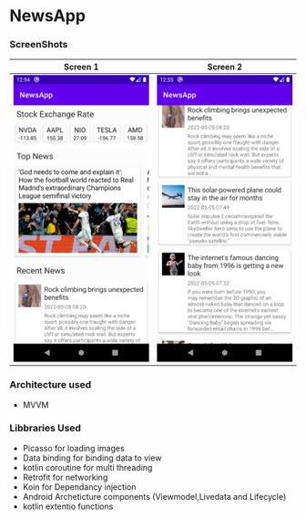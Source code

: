 # NewsApp

### ScreenShots
 
Screen 1            |  Screen 2
:-------------------------:|:-------------------------:
![](https://github.com/apdallah/NewsApp/blob/master/Screenshot_20220522_125455.png)  |  ![](https://github.com/apdallah/NewsApp/blob/master/Screenshot_20220522_125506.png)
### Architecture used 
+ MVVM
### Libbraries Used
   + Picasso  for loading images
   + Data binding for binding data to view
   + kotlin coroutine for multi threading
   + Retrofit for networking
   + Koin for Dependancy injection 
   + Android Archeticture components (Viewmodel,Livedata and Lifecycle)
   + kotlin extentio functions
   
   

